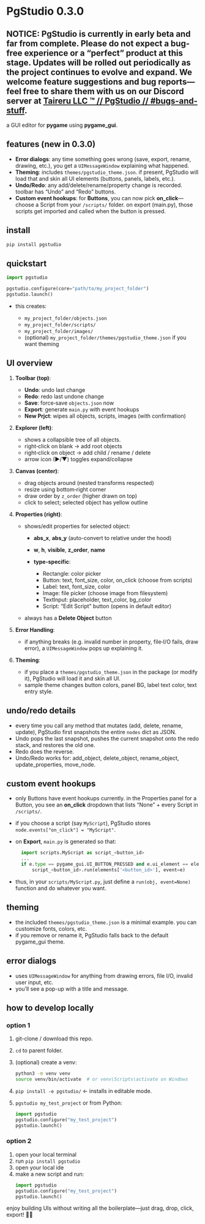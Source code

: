 # PgStudio 0.3.0
## **NOTICE:** PgStudio is currently in early beta and far from complete. Please do not expect a bug-free experience or a “perfect” product at this stage. Updates will be rolled out periodically as the project continues to evolve and expand. We welcome feature suggestions and bug reports—feel free to share them with us on our Discord server at [Taireru LLC ™ // PgStudio // #bugs-and-stuff](https://discord.gg/36xVkTcuz5). 

a GUI editor for **pygame** using **pygame_gui**.

## features (new in 0.3.0)

- **Error dialogs**: any time something goes wrong (save, export, rename, drawing, etc.), you get a `UIMessageWindow` explaining what happened.  
- **Theming**: includes `themes/pgstudio_theme.json`. if present, PgStudio will load that and skin all UI elements (buttons, panels, labels, etc.).  
- **Undo/Redo**: any add/delete/rename/property change is recorded. toolbar has “Undo” and “Redo” buttons.  
- **Custom event hookups**: for **Buttons**, you can now pick **on_click**—choose a Script from your `/scripts/` folder. on export (main.py), those scripts get imported and called when the button is pressed.  

## install

```bash
pip install pgstudio
````

## quickstart

```python
import pgstudio

pgstudio.configure(core="path/to/my_project_folder")
pgstudio.launch()
```

* this creates:

  * `my_project_folder/objects.json`
  * `my_project_folder/scripts/`
  * `my_project_folder/images/`
  * (optional) `my_project_folder/themes/pgstudio_theme.json` if you want theming

## UI overview

1. **Toolbar (top)**:

   * **Undo**: undo last change
   * **Redo**: redo last undone change
   * **Save**: force‐save `objects.json` now
   * **Export**: generate `main.py` with event hookups
   * **New Prjct**: wipes all objects, scripts, images (with confirmation)

2. **Explorer (left)**:

   * shows a collapsible tree of all objects.
   * right‐click on blank → add root objects
   * right‐click on object → add child / rename / delete
   * arrow icon (▶/▼) toggles expand/collapse

3. **Canvas (center)**:

   * drag objects around (nested transforms respected)
   * resize using bottom‐right corner
   * draw order by `z_order` (higher drawn on top)
   * click to select; selected object has yellow outline

4. **Properties (right)**:

   * shows/edit properties for selected object:

     * **abs_x**, **abs_y** (auto-convert to relative under the hood)
     * **w**, **h**, **visible**, **z_order**, **name**
     * **type-specific**:

       * Rectangle: color picker
       * Button: text, font_size, color, on_click (choose from scripts)
       * Label: text, font_size, color
       * Image: file picker (choose image from filesystem)
       * TextInput: placeholder, text_color, bg_color
       * Script: “Edit Script” button (opens in default editor)
   * always has a **Delete Object** button

5. **Error Handling**:

   * if anything breaks (e.g. invalid number in property, file‐I/O fails, draw error), a `UIMessageWindow` pops up explaining it.

6. **Theming**:

   * if you place a `themes/pgstudio_theme.json` in the package (or modify it), PgStudio will load it and skin all UI.
   * sample theme changes button colors, panel BG, label text color, text entry style.

## undo/redo details

* every time you call any method that mutates (add, delete, rename, update), PgStudio first snapshots the entire `nodes` dict as JSON.
* Undo pops the last snapshot, pushes the current snapshot onto the redo stack, and restores the old one.
* Redo does the reverse.
* Undo/Redo works for: add_object, delete_object, rename_object, update_properties, move_node.

## custom event hookups

* only Buttons have event hookups currently. in the Properties panel for a Button, you see an **on_click** dropdown that lists “None” + every Script in `/scripts/`.
* if you choose a script (say `MyScript`), PgStudio stores `node.events["on_click"] = "MyScript"`.
* on **Export**, `main.py` is generated so that:

  ```py
    import scripts.MyScript as script_<button_id>
    ...
    if e.type == pygame_gui.UI_BUTTON_PRESSED and e.ui_element == elements['<button_id>']:
        script_<button_id>.run(elements['<button_id>'], event=e)
  ```
* thus, in your `scripts/MyScript.py`, just define a `run(obj, event=None)` function and do whatever you want.

## theming

* the included `themes/pgstudio_theme.json` is a minimal example. you can customize fonts, colors, etc.
* if you remove or rename it, PgStudio falls back to the default pygame_gui theme.

## error dialogs

* uses `UIMessageWindow` for anything from drawing errors, file I/O, invalid user input, etc.
* you’ll see a pop-up with a title and message.

## how to develop locally

### option 1
1. git-clone / download this repo.
2. `cd` to parent folder.
3. (optional) create a venv:

   ```bash
   python3 -m venv venv
   source venv/bin/activate  # or venv\Scripts\activate on Windows
   ```
4. `pip install -e pgstudio/` ← installs in editable mode.
5. `pgstudio my_test_project` or from Python:
   ```py
   import pgstudio
   pgstudio.configure("my_test_project")
   pgstudio.launch()
   ```
### option 2
1. open your local terminal
2. run `pip install pgstudio`
3. open your local ide
4. make a new script and run:
   ```py
   import pgstudio
   pgstudio.configure("my_test_project")
   pgstudio.launch()
   ```

enjoy building UIs without writing all the boilerplate—just drag, drop, click, export! 🚀🎨